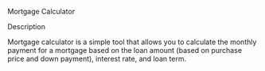 ﻿﻿Mortgage Calculator

Description

Mortgage calculator is a simple tool that allows you to calculate the monthly payment for a mortgage based on the loan amount (based on purchase price and down payment), interest rate, and loan term.

